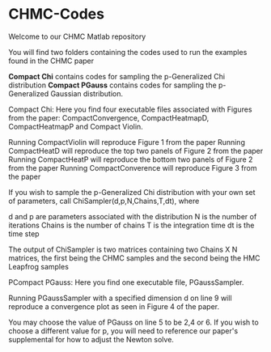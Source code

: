 # CHMC-Codes

Welcome to our CHMC Matlab repository

You will find two folders containing the codes used to run the examples found in the CHMC paper

**Compact Chi** contains codes for sampling the p-Generalized Chi distribution 
**Compact PGauss** contains codes for sampling the p-Generalized Gaussian distribution.

Compact Chi: Here you find four executable files associated with Figures from the paper: CompactConvergence, CompactHeatmapD, CompactHeatmapP and Compact Violin.

Running CompactViolin will reproduce Figure 1 from the paper
Running CompactHeatD will reproduce the top two panels of Figure 2 from the paper
Running CompactHeatP will reproduce the bottom two panels of Figure 2 from the paper
Running CompactConverence will reproduce Figure 3 from the paper

If you wish to sample the p-Generalized Chi distribution with your own set of parameters, call ChiSampler(d,p,N,Chains,T,dt), where

d and p are parameters associated with the distribution
N is the number of iterations
Chains is the number of chains
T is the integration time
dt is the time step

The output of ChiSampler is two matrices containing two Chains X N matrices, the first being the CHMC samples and the second being the HMC Leapfrog samples


PCompact PGauss: Here you find one executable file, PGaussSampler.

Running PGaussSampler with a specified dimension d on line 9 will reproduce a convergence plot as seen in Figure 4 of the paper.

You may choose the value of PGauss on line 5 to be 2,4 or 6. If you wish to choose a different value for p, you will need to reference our paper's supplemental for how to adjust the Newton solve.
